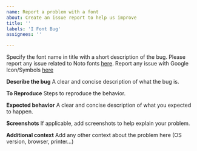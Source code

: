 ```yaml
---
name: Report a problem with a font
about: Create an issue report to help us improve
title: ''
labels: 'I Font Bug'
assignees: ''

---
```


Specify the font name in title with a short description of the bug. 
Please report any issue related to Noto fonts [here](https://notofonts.github.io/reporter.html).
Report any issue with Google Icon/Symbols [here](https://github.com/google/material-design-icons)

**Describe the bug**
A clear and concise description of what the bug is.

**To Reproduce**
Steps to reproduce the behavior.

**Expected behavior**
A clear and concise description of what you expected to happen.

**Screenshots**
If applicable, add screenshots to help explain your problem.

**Additional context**
Add any other context about the problem here (OS version, browser, printer…)
